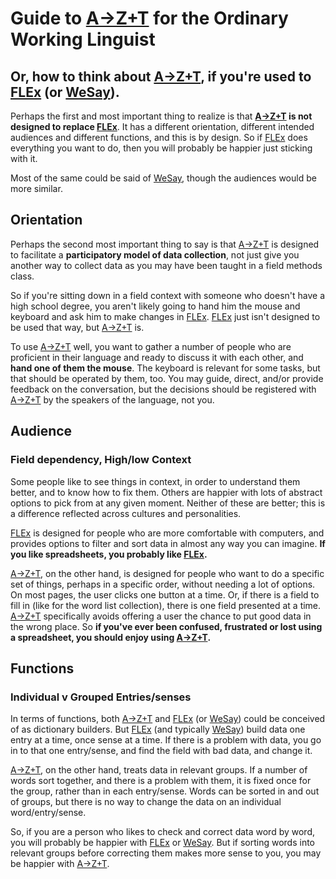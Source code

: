 # Guide to [A→Z+T](https://github.com/kent-rasmussen/azt) for the Ordinary Working Linguist

## Or, how to think about [A→Z+T](https://github.com/kent-rasmussen/azt), if you're used to [FLEx](https://software.sil.org/fieldworks/) (or [WeSay](https://software.sil.org/wesay/)).

Perhaps the first and most important thing to realize is that **[A→Z+T](https://github.com/kent-rasmussen/azt) is not designed to replace [FLEx](https://software.sil.org/fieldworks/)**. It has a different orientation, different intended audiences and different functions, and this is by design. So if [FLEx](https://software.sil.org/fieldworks/) does everything you want to do, then you will probably be happier just sticking with it.

Most of the same could be said of [WeSay](https://software.sil.org/wesay/), though the audiences would be more similar.

## Orientation
Perhaps the second most important thing to say is that [A→Z+T](https://github.com/kent-rasmussen/azt) is designed to facilitate a **participatory model of data collection**, not just give you another way to collect data as you may have been taught in a field methods class.

So if you're sitting down in a field context with someone who doesn't have a high school degree, you aren't likely going to hand him the mouse and keyboard and ask him to make changes in [FLEx](https://software.sil.org/fieldworks/). [FLEx](https://software.sil.org/fieldworks/) just isn't designed to be used that way, but [A→Z+T](https://github.com/kent-rasmussen/azt) is.

To use [A→Z+T](https://github.com/kent-rasmussen/azt) well, you want to gather a number of people who are proficient in their language and ready to discuss it with each other, and **hand one of them the mouse**. The keyboard is relevant for some tasks, but that should be operated by them, too. You may guide, direct, and/or provide feedback on the conversation, but the decisions should be registered with [A→Z+T](https://github.com/kent-rasmussen/azt) by the speakers of the language, not you.

## Audience

### Field dependency, High/low Context
Some people like to see things in context, in order to understand them better, and to know how to fix them. Others are happier with lots of abstract options to pick from at any given moment. Neither of these are better; this is a difference reflected across cultures and personalities.

[FLEx](https://software.sil.org/fieldworks/) is designed for people who are more comfortable with computers, and provides options to filter and sort data in almost any way you can imagine. **If you like spreadsheets, you probably like [FLEx](https://software.sil.org/fieldworks/).**

[A→Z+T](https://github.com/kent-rasmussen/azt), on the other hand, is designed for people who want to do a specific set of things, perhaps in a specific order, without needing a lot of options. On most pages, the user clicks one button at a time. Or, if there is a field to fill in (like for the word list collection), there is one field presented at a time. [A→Z+T](https://github.com/kent-rasmussen/azt) specifically avoids offering a user the chance to put good data in the wrong place. So **if you've ever been confused, frustrated or lost using a spreadsheet, you should enjoy using [A→Z+T](https://github.com/kent-rasmussen/azt).**

## Functions

### Individual v Grouped Entries/senses
In terms of functions, both [A→Z+T](https://github.com/kent-rasmussen/azt) and [FLEx](https://software.sil.org/fieldworks/) (or [WeSay](https://software.sil.org/wesay/)) could be conceived of as dictionary builders. But [FLEx](https://software.sil.org/fieldworks/) (and typically [WeSay](https://software.sil.org/wesay/)) build data one entry at a time, once sense at a time. If there is a problem with data, you go in to that one entry/sense, and find the field with bad data, and change it.

[A→Z+T](https://github.com/kent-rasmussen/azt), on the other hand, treats data in relevant groups. If a number of words sort together, and there is a problem with them, it is fixed once for the group, rather than in each entry/sense. Words can be sorted in and out of groups, but there is no way to change the data on an individual word/entry/sense.

So, if you are a person who likes to check and correct data word by word, you will probably be happier with [FLEx](https://software.sil.org/fieldworks/) or [WeSay](https://software.sil.org/wesay/). But if sorting words into relevant groups before correcting them makes more sense to you, you may be happier with [A→Z+T](https://github.com/kent-rasmussen/azt).
